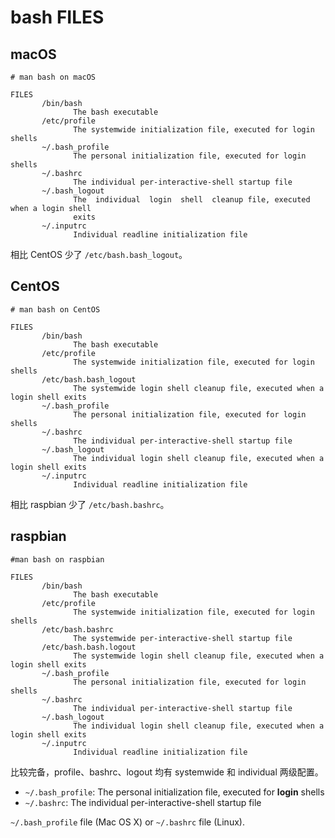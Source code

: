 # bash FILES

## macOS

```Shell
# man bash on macOS

FILES
       /bin/bash
              The bash executable
       /etc/profile
              The systemwide initialization file, executed for login shells
       ~/.bash_profile
              The personal initialization file, executed for login shells
       ~/.bashrc
              The individual per-interactive-shell startup file
       ~/.bash_logout
              The  individual  login  shell  cleanup file, executed when a login shell
              exits
       ~/.inputrc
              Individual readline initialization file

```

相比 CentOS 少了 `/etc/bash.bash_logout`。

## CentOS

```Shell
# man bash on CentOS

FILES
       /bin/bash
              The bash executable
       /etc/profile
              The systemwide initialization file, executed for login shells
       /etc/bash.bash_logout
              The systemwide login shell cleanup file, executed when a login shell exits
       ~/.bash_profile
              The personal initialization file, executed for login shells
       ~/.bashrc
              The individual per-interactive-shell startup file
       ~/.bash_logout
              The individual login shell cleanup file, executed when a login shell exits
       ~/.inputrc
              Individual readline initialization file

```

相比 raspbian 少了 `/etc/bash.bashrc`。

## raspbian

```Shell
#man bash on raspbian

FILES
       /bin/bash
              The bash executable
       /etc/profile
              The systemwide initialization file, executed for login shells
       /etc/bash.bashrc
              The systemwide per-interactive-shell startup file
       /etc/bash.bash.logout
              The systemwide login shell cleanup file, executed when a login shell exits
       ~/.bash_profile
              The personal initialization file, executed for login shells
       ~/.bashrc
              The individual per-interactive-shell startup file
       ~/.bash_logout
              The individual login shell cleanup file, executed when a login shell exits
       ~/.inputrc
              Individual readline initialization file

```

比较完备，profile、bashrc、logout 均有 systemwide 和 individual 两级配置。

- `~/.bash_profile`: The personal initialization file, executed for **login** shells  
- `~/.bashrc`: The individual per-interactive-shell startup file  

`~/.bash_profile` file (Mac OS X) or `~/.bashrc` file (Linux). 

